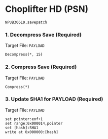 #  Choplifter HD (PSN) 

`NPUB30619.savepatch`

### 1. Decompress Save (Required)

Target File: `PAYLOAD`

```
Decompress(*, 15)
```

### 2. Compress Save (Required)

Target File: `PAYLOAD`

```
Compress(*)
```

### 3. Update SHA1 for PAYLOAD (Required)

Target File: `PAYLOAD`

```
set pointer:eof+1
set range:0x000014,pointer
set [hash]:SHA1
write at 0x000000:[hash]
```


